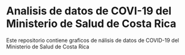 # Analisis de datos de COVI-19 del Ministerio de Salud de Costa Rica
Este repositorio contiene graficos de nálisis de datos de COVID-19 del Ministerio de Salud de Costa Rica
